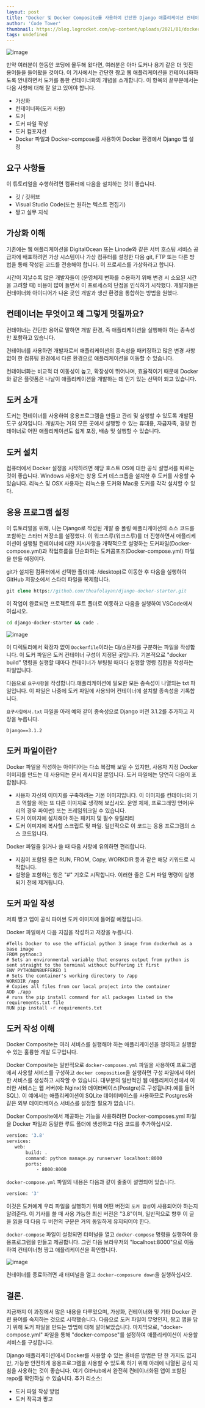 ```yaml
---
layout: post
title: "Docker 및 Docker Composite를 사용하여 간단한 Django 애플리케이션 컨테이너화"
author: 'Code Tower'
thumbnail: https://blog.logrocket.com/wp-content/uploads/2021/01/dockeranddockercompose.png
tags: undefined
---
```



![image](https://i0.wp.com/blog.logrocket.com/wp-content/uploads/2021/01/dockeranddockercompose.png?fit=730%2C487&ssl=1)

만약 여러분이 한동안 코딩에 몰두해 왔다면, 여러분은 아마 도커나 용기 같은 더 멋진 용어들을 들어봤을 것이다. 이 기사에서는 간단한 짱고 웹 애플리케이션을 컨테이너화하도록 안내하면서 도커를 통한 컨테이너화의 개념을 소개합니다. 이 항목의 끝부분에서는 다음 사항에 대해 잘 알고 있어야 합니다.

- 가상화
- 컨테이너화(도커 사용)
- 도커
- 도커 파일 작성
- 도커 컴포지션
- Docker 파일과 Docker-compose를 사용하여 Docker 환경에서 Django 앱 설정

## 요구 사항들

이 튜토리얼을 수행하려면 컴퓨터에 다음을 설치하는 것이 좋습니다.

- 깃 / 깃허브
- Visual Studio Code(또는 원하는 텍스트 편집기)
- 짱고 실무 지식

## 가상화 이해

기존에는 웹 애플리케이션을 DigitalOcean 또는 Linode와 같은 서버 호스팅 서비스 공급자에 배포하려면 가상 시스템이나 가상 컴퓨터를 설정한 다음 git, FTP 또는 다른 방법을 통해 작성된 코드를 전송해야 합니다. 이 프로세스를 가상화라고 합니다.

시간이 지날수록 많은 개발자들이 (운영체제 변화를 수용하기 위해 변경 시 소요된 시간을 고려할 때) 비용이 많이 들면서 이 프로세스의 단점을 인식하기 시작했다. 개발자들은 컨테이너화 아이디어가 나온 곳인 개발과 생산 환경을 통합하는 방법을 원했다.

## 컨테이너는 무엇이고 왜 그렇게 멋질까요?

컨테이너는 간단한 용어로 말하면 개발 환경, 즉 애플리케이션을 실행해야 하는 종속성만 포함하고 있습니다.

컨테이너를 사용하면 개발자로서 애플리케이션의 종속성을 패키징하고 많은 변경 사항 없이 한 컴퓨팅 환경에서 다른 환경으로 애플리케이션을 이동할 수 있습니다.

컨테이너화는 비교적 더 이동성이 높고, 확장성이 뛰어나며, 효율적이기 때문에 Docker와 같은 플랫폼은 나날이 애플리케이션을 개발하는 데 인기 있는 선택이 되고 있습니다.

## 도커 소개

도커는 컨테이너를 사용하여 응용프로그램을 만들고 관리 및 실행할 수 있도록 개발된 도구 상자입니다. 개발자는 거의 모든 곳에서 실행할 수 있는 휴대용, 자급자족, 경량 컨테이너로 어떤 애플리케이션도 쉽게 포장, 배송 및 실행할 수 있습니다.

## 도커 설치

컴퓨터에서 Docker 설정을 시작하려면 해당 호스트 OS에 대한 공식 설명서를 따르는 것이 좋습니다. Windows 사용자는 창용 도커 데스크톱을 설치한 후 도커를 사용할 수 있습니다. 리눅스 및 OSX 사용자는 리눅스용 도커와 Mac용 도커를 각각 설치할 수 있다.

## 응용 프로그램 설정

이 튜토리얼을 위해, 나는 Django로 작성된 개발 중 폴링 애플리케이션의 소스 코드를 포함하는 스타터 저장소를 설정했다. 이 워크스루(워크스루)를 더 진행하면서 애플리케이션이 실행될 컨테이너에 대한 지시사항을 개략적으로 설명하는 도커파일(Docker-compose.yml)과 작업흐름을 단순화하는 도커콤포즈(Docker-compose.yml) 파일을 만들 예정이다.

git가 설치된 컴퓨터에서 선택한 폴더(예: /desktop)로 이동한 후 다음을 실행하여 GitHub 저장소에서 스타터 파일을 복제합니다.

```php
git clone https://github.com/theafolayan/django-docker-starter.git
```

이 작업이 완료되면 프로젝트의 루트 폴더로 이동하고 다음을 실행하여 VSCode에서 여십시오.

```bash
cd django-docker-starter && code .
```

![image](https://i2.wp.com/blog.logrocket.com/wp-content/uploads/2021/01/structuredownloadedprojectshouldinvscode.png?resize=770%2C1489&ssl=1)

이 디렉토리에서 확장자 없이 `Dockerfile`이라는 대/소문자를 구분하는 파일을 작성합니다. 이 도커 파일은 도커 컨테이너 구성이 지정된 곳입니다. 기본적으로 "docker build" 명령을 실행할 때마다 컨테이너가 부팅될 때마다 실행할 명령 집합을 작성하는 파일입니다.

다음으로 `요구사항`을 작성합니다.애플리케이션에 필요한 모든 종속성이 나열되는 txt 파일입니다. 이 파일은 나중에 도커 파일에 사용되어 컨테이너에 설치할 종속성을 기록합니다.

`요구사항에서.txt` 파일을 아래 예와 같이 종속성으로 Django 버전 3.1.2를 추가하고 저장을 누릅니다.

```undefined
Django==3.1.2
```

## 도커 파일이란?

Docker 파일을 작성하는 아이디어는 다소 복잡해 보일 수 있지만, 사용자 지정 Docker 이미지를 만드는 데 사용되는 문서 레시피일 뿐입니다. 도커 파일에는 당연히 다음이 포함됩니다.

- 사용자 자신의 이미지를 구축하려는 기본 이미지입니다. 이 이미지를 컨테이너의 기초 역할을 하는 또 다른 이미지로 생각해 보십시오. 운영 체제, 프로그래밍 언어(우리의 경우 파이썬) 또는 프레임워크일 수 있습니다.
- 도커 이미지에 설치해야 하는 패키지 및 필수 유틸리티
- 도커 이미지에 복사할 스크립트 및 파일. 일반적으로 이 코드는 응용 프로그램의 소스 코드입니다.

Docker 파일을 읽거나 쓸 때 다음 사항에 유의하면 편리합니다.

- 지침이 포함된 줄은 RUN, FROM, Copy, WORKDIR 등과 같은 해당 키워드로 시작합니다.
- 설명을 포함하는 행은 "#" 기호로 시작합니다. 이러한 줄은 도커 파일 명령이 실행되기 전에 제거됩니다.

## 도커 파일 작성

저희 짱고 앱이 공식 파이썬 도커 이미지에 들어갈 예정입니다.

Docker 파일에서 다음 지침을 작성하고 저장을 누릅니다.

```undefined
#Tells Docker to use the official python 3 image from dockerhub as a base image
FROM python:3
# Sets an environmental variable that ensures output from python is sent straight to the terminal without buffering it first
ENV PYTHONUNBUFFERED 1
# Sets the container's working directory to /app
WORKDIR /app
# Copies all files from our local project into the container
ADD ./app
# runs the pip install command for all packages listed in the requirements.txt file
RUN pip install -r requirements.txt
```

## 도커 작성 이해

Docker Composite는 여러 서비스를 실행해야 하는 애플리케이션을 정의하고 실행할 수 있는 훌륭한 개발 도구입니다.

Docker Composite는 일반적으로 `docker-composes.yml` 파일을 사용하여 프로그램에서 사용할 서비스를 구성하고 `docker composition`을 실행하면 구성 파일에서 이러한 서비스를 생성하고 시작할 수 있습니다. 대부분의 일반적인 웹 애플리케이션에서 이러한 서비스는 웹 서버(예: Nginx)와 데이터베이스(Postgre)로 구성됩니다.예를 들어 SQL). 이 예에서는 애플리케이션이 SQLite 데이터베이스를 사용하므로 Postgres와 같은 외부 데이터베이스 서비스를 설정할 필요가 없습니다.

Docker Composite에서 제공하는 기능을 사용하려면 Docker-composes.yml 파일을 Docker 파일과 동일한 루트 폴더에 생성하고 다음 코드를 추가하십시오.

```bash
version: '3.8'
services:
   web:
       build: .
       command: python manage.py runserver localhost:8000
       ports:
           - 8000:8000
```

`docker-compose.yml` 파일의 내용은 다음과 같이 줄줄이 설명되어 있습니다.

```bash
version: '3'
```

이것은 도커에게 우리 파일을 실행하기 위해 어떤 버전의 `도커 합성`이 사용되어야 하는지 알려준다. 이 기사를 쓸 때 사용 가능한 최신 버전은 "3.8"이며, 일반적으로 향후 이 글을 읽을 때 다음 두 버전의 구문은 거의 동일하게 유지되어야 한다.

`docker-compose` 파일이 설정되면 터미널을 열고 `docker-compose` 명령을 실행하여 응용프로그램을 만들고 제공합니다. 그런 다음 브라우저의 "localhost:8000"으로 이동하여 컨테이너형 짱고 애플리케이션을 확인합니다.

![image](https://i0.wp.com/blog.logrocket.com/wp-content/uploads/2021/01/pollsindex.png?resize=1204%2C993&ssl=1)

컨테이너를 종료하려면 새 터미널을 열고 `docker-composure down`을 실행하십시오.

## 결론.

지금까지 이 과정에서 많은 내용을 다루었으며, 가상화, 컨테이너화 및 기타 Docker 관련 용어를 숙지하는 것으로 시작했습니다. 다음으로 도커 파일이 무엇인지, 짱고 앱을 담기 위해 도커 파일을 만드는 방법에 대해 알아보았습니다. 마지막으로, "docker-compose.yml" 파일을 통해 "docker-compose"를 설정하여 애플리케이션이 사용할 서비스를 구성합니다.

Django 애플리케이션에서 Docker를 사용할 수 있는 올바른 방법은 단 한 가지도 없지만, 가능한 안전하게 응용프로그램을 사용할 수 있도록 하기 위해 아래에 나열된 공식 지침을 사용하는 것이 좋습니다. 여기 GitHub에서 완전히 컨테이너화된 앱이 포함된 repo를 확인하실 수 있습니다.
추가 리소스:

- 도커 파일 작성 방법
- 도커 작곡과 짱고